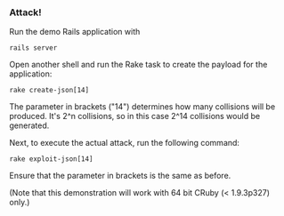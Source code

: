 ### Attack!

Run the demo Rails application with

    rails server

Open another shell and run the Rake task to create the payload for the application:

    rake create-json[14]

The parameter in brackets ("14") determines how many collisions will be produced. It's 2^n collisions, so in this case 2^14 collisions would be generated.

Next, to execute the actual attack, run the following command:

    rake exploit-json[14]

Ensure that the parameter in brackets is the same as before.

(Note that this demonstration will work with 64 bit CRuby (< 1.9.3p327) only.)
